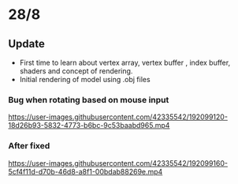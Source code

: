# 28/8

## Update
- First time to learn about vertex array, vertex buffer , index buffer, shaders and concept of rendering.
- Initial rendering of model using .obj files

### Bug when rotating based on mouse input
https://user-images.githubusercontent.com/42335542/192099120-18d26b93-5832-4773-b6bc-9c53baabd965.mp4

### After fixed
https://user-images.githubusercontent.com/42335542/192099160-5cf4f11d-d70b-46d8-a8f1-00bdab88269e.mp4